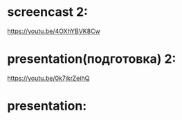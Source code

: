 # screencast 2:
https://youtu.be/4OXhYBVK8Cw
# presentation(подготовка) 2:
https://youtu.be/0k7jkrZeihQ
# presentation:
